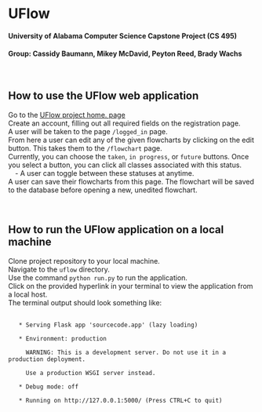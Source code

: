 <h1>UFlow</h1>
<h4>University of Alabama Computer Science Capstone Project (CS 495)</h4>
<h4>Group: Cassidy Baumann, Mikey McDavid, Peyton Reed, Brady Wachs</h4>
<br>

<h2>How to use the UFlow web application</h2>
<p>
  Go to the 
  <a href='https://uflow-alabama.herokuapp.com'>UFlow project home. page</a> <br>
  Create an account, filling out all required fields on the registration page. <br>
  A user will be taken to the page <code>/logged_in</code> page. <br>
  From here a user can edit any of the given flowcharts by clicking on the edit button. This takes them to the <code>/flowchart</code> page. <br>
  Currently, you can choose the <code>taken</code>, <code>in progress</code>, or <code>future</code> buttons. Once you select a button, you can click all classes associated with this status. <br>
  &emsp;- A user can toggle between these statuses at anytime. <br>
  A user can save their flowcharts from this page. The flowchart will be saved to the database before opening a new, unedited flowchart. <br>
</p>
<br>

<h2>How to run the UFlow application on a local machine</h2>
<p>
  Clone project repository to your local machine. <br>
  Navigate to the <code>uflow</code> directory. <br>
  Use the command <code>python run.py</code> to run the application. <br>
  Click on the provided hyperlink in your terminal to view the application from a local host. <br>
  The terminal output should look something like: <br>
  <pre>
    <code>
   * Serving Flask app 'sourcecode.app' (lazy loading) <br>
   * Environment: production <br>
     WARNING: This is a development server. Do not use it in a production deployment. <br>
     Use a production WSGI server instead. <br>
   * Debug mode: off <br>
   * Running on http://127.0.0.1:5000/ (Press CTRL+C to quit) <br>
    </code>
  </pre>
</p>
